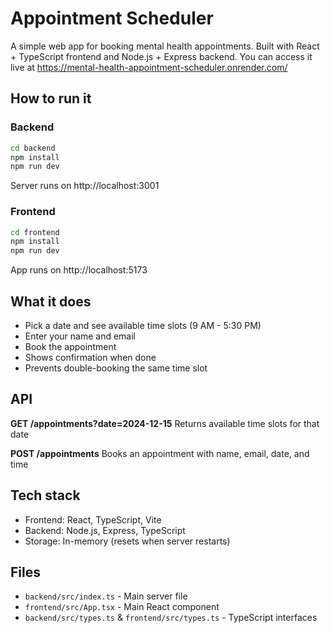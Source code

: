 # Appointment Scheduler

A simple web app for booking mental health appointments. Built with React + TypeScript frontend and Node.js + Express backend. You can access it live at https://mental-health-appointment-scheduler.onrender.com/

## How to run it

### Backend
```bash
cd backend
npm install
npm run dev
```
Server runs on http://localhost:3001

### Frontend
```bash
cd frontend
npm install
npm run dev
```
App runs on http://localhost:5173

## What it does

- Pick a date and see available time slots (9 AM - 5:30 PM)
- Enter your name and email
- Book the appointment
- Shows confirmation when done
- Prevents double-booking the same time slot

## API

**GET /appointments?date=2024-12-15**
Returns available time slots for that date

**POST /appointments**
Books an appointment with name, email, date, and time

## Tech stack

- Frontend: React, TypeScript, Vite
- Backend: Node.js, Express, TypeScript
- Storage: In-memory (resets when server restarts)

## Files

- `backend/src/index.ts` - Main server file
- `frontend/src/App.tsx` - Main React component
- `backend/src/types.ts` & `frontend/src/types.ts` - TypeScript interfaces
